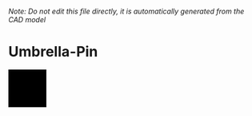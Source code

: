###### Note: Do not edit this file directly, it is automatically generated from the CAD model

# Umbrella-Pin

![](/project.svg)


